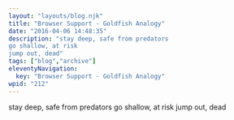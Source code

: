 ```yaml
---
layout: "layouts/blog.njk"
title: "Browser Support - Goldfish Analogy"
date: "2016-04-06 14:48:35"
description: "stay deep, safe from predators
go shallow, at risk
jump out, dead"
tags: ["blog","archive"]
eleventyNavigation:
  key: "Browser Support - Goldfish Analogy"
wpid: "212"
---
```

stay deep, safe from predators
go shallow, at risk
jump out, dead
